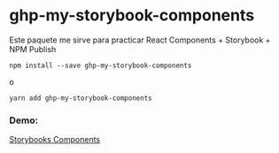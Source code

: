 # ghp-my-storybook-components

Este paquete me sirve para practicar React Components + Storybook + NPM Publish

```
npm install --save ghp-my-storybook-components
```
o
```
yarn add ghp-my-storybook-components
```
### Demo:
[Storybooks Components](https://giancadev.github.io/sb-components/?path=/story/ui-mylabel--basic)
